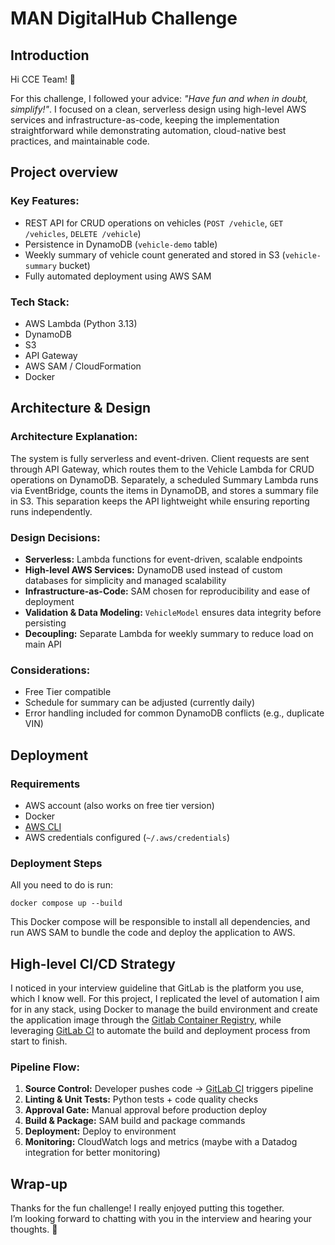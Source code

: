 # MAN DigitalHub Challenge

## Introduction

Hi CCE Team! 👋  

For this challenge, I followed your advice: *"Have fun and when in doubt, simplify!"*. I focused on a clean, serverless design using high-level AWS services and infrastructure-as-code, keeping the implementation straightforward while demonstrating automation, cloud-native best practices, and maintainable code.

## Project overview  

### Key Features:
- REST API for CRUD operations on vehicles (`POST /vehicle`, `GET /vehicles`, `DELETE /vehicle`)  
- Persistence in DynamoDB (`vehicle-demo` table)  
- Weekly summary of vehicle count generated and stored in S3 (`vehicle-summary` bucket)  
- Fully automated deployment using AWS SAM  

### Tech Stack:
- AWS Lambda (Python 3.13)  
- DynamoDB  
- S3  
- API Gateway 
- AWS SAM / CloudFormation  
- Docker

## Architecture & Design  

### Architecture Explanation:
The system is fully serverless and event-driven. Client requests are sent through API Gateway, which routes them to the Vehicle Lambda for CRUD operations on DynamoDB. Separately, a scheduled Summary Lambda runs via EventBridge, counts the items in DynamoDB, and stores a summary file in S3. This separation keeps the API lightweight while ensuring reporting runs independently.

### Design Decisions:
- **Serverless:** Lambda functions for event-driven, scalable endpoints  
- **High-level AWS Services:** DynamoDB used instead of custom databases for simplicity and managed scalability  
- **Infrastructure-as-Code:** SAM chosen for reproducibility and ease of deployment  
- **Validation & Data Modeling:** `VehicleModel` ensures data integrity before persisting  
- **Decoupling:** Separate Lambda for weekly summary to reduce load on main API  

### Considerations:  
- Free Tier compatible  
- Schedule for summary can be adjusted (currently daily)  
- Error handling included for common DynamoDB conflicts (e.g., duplicate VIN)  

## Deployment  

### Requirements
- AWS account (also works on free tier version)
- Docker  
- [AWS CLI](https://aws.amazon.com/cli/)
- AWS credentials configured (`~/.aws/credentials`)

### Deployment Steps

All you need to do is run:
```
docker compose up --build
```
This Docker compose will be responsible to install all dependencies, and run AWS SAM to bundle the code and deploy the application to AWS.

## High-level CI/CD Strategy

I noticed in your interview guideline that GitLab is the platform you use, which I know well. For this project, I replicated the level of automation I aim for in any stack, using Docker to manage the build environment and create the application image through the [Gitlab Container Registry](https://docs.gitlab.com/user/packages/container_registry/), while leveraging [GitLab CI](https://docs.gitlab.com/ci/) to automate the build and deployment process from start to finish.  

### Pipeline Flow:  

1. **Source Control:** Developer pushes code → [GitLab CI](https://docs.gitlab.com/ci/) triggers pipeline  
2. **Linting & Unit Tests:** Python tests + code quality checks  
3. **Approval Gate:** Manual approval before production deploy  
4. **Build & Package:** SAM build and package commands  
5. **Deployment:** Deploy to environment  
6. **Monitoring:** CloudWatch logs and metrics (maybe with a Datadog integration for better monitoring)


## Wrap-up

Thanks for the fun challenge! I really enjoyed putting this together.  
I’m looking forward to chatting with you in the interview and hearing your thoughts. 🙂